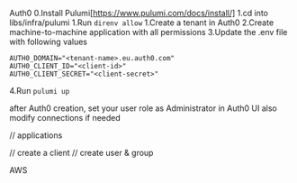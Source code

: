 Auth0
0.Install Pulumi[https://www.pulumi.com/docs/install/]
1.cd into libs/infra/pulumi
1.Run `direnv allow`
1.Create a tenant in Auth0
2.Create machine-to-machine application with all permissions
3.Update the .env file with following values
```
AUTH0_DOMAIN="<tenant-name>.eu.auth0.com"
AUTH0_CLIENT_ID="<client-id>"
AUTH0_CLIENT_SECRET="<client-secret>"
```
4.Run `pulumi up`

after Auth0 creation, set your user role as Administrator in Auth0 UI
also modify connections if needed

// applications


// create a client
// create user & group


AWS